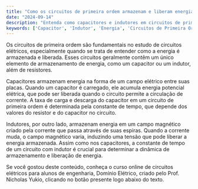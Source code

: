 ```yaml
---
title: "Como os circuitos de primeira ordem armazenam e liberam energia?"
date: "2024-09-14"
description: "Entenda como capacitores e indutores em circuitos de primeira ordem armazenam e liberam energia."
keywords: ['Capacitor', 'Indutor', 'Energia', 'Circuitos de Primeira Ordem']
---
```


Os circuitos de primeira ordem são fundamentais no estudo de circuitos elétricos, especialmente quando se trata de entender como a energia é armazenada e liberada. Esses circuitos geralmente contêm um único elemento de armazenamento de energia, como um capacitor ou um indutor, além de resistores. 

Capacitores armazenam energia na forma de um campo elétrico entre suas placas. Quando um capacitor é carregado, ele acumula energia potencial elétrica, que pode ser liberada quando o circuito permite a circulação de corrente. A taxa de carga e descarga do capacitor em um circuito de primeira ordem é determinada pela constante de tempo, que depende dos valores do resistor e do capacitor no circuito.

Indutores, por outro lado, armazenam energia em um campo magnético criado pela corrente que passa através de suas espiras. Quando a corrente muda, o campo magnético varia, induzindo uma tensão que pode liberar a energia armazenada. Assim como nos capacitores, a constante de tempo de um circuito com indutor é crucial para determinar a dinâmica de armazenamento e liberação de energia.

Se você gostou deste conteúdo, conheça o curso online de circuitos elétricos para alunos de engenharia, Domínio Elétrico, criado pelo Prof. Nicholas Yukio, clicando no botão presente logo abaixo do texto.